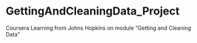 # GettingAndCleaningData_Project
Coursera Learning from Johns Hopkins on module "Getting and Cleaning Data"
